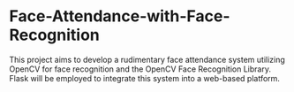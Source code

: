 # Face-Attendance-with-Face-Recognition
This project aims to develop a rudimentary face attendance system utilizing OpenCV for face recognition and the OpenCV Face Recognition Library. Flask will be employed to integrate this system into a web-based platform.
